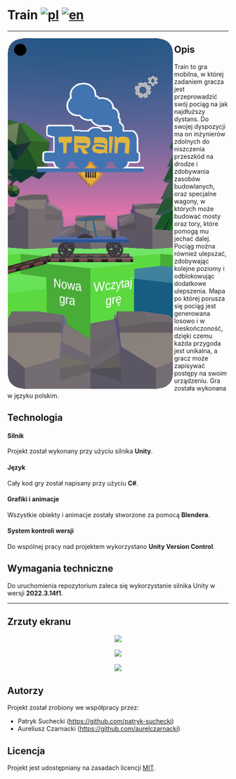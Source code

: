 # Train [![pl](https://img.shields.io/badge/lang-pl-red.svg)](https://github.com/aurelczarnacki/Train-the-game/blob/main/README.pl.md) [![en](https://img.shields.io/badge/lang-en-blue.svg)](https://github.com/aurelczarnacki/Train-the-game/blob/main/README.md)
***
<img align="left" width="380" height="800" src="https://github.com/aurelczarnacki/Train-the-game/blob/main/Screenshots/Train-main.png?raw=true">

## Opis
Train to gra mobilna, w której zadaniem gracza jest przeprowadzić swój pociąg na jak najdłuższy dystans. Do swojej dyspozycji ma on inżynierów zdolnych do niszczenia przeszkód na drodze i zdobywania zasobów budowlanych, oraz specjalne wagony, w których może budować mosty oraz tory, które pomogą mu jechać dalej. Pociąg można również ulepszać, zdobywając kolejne poziomy i odblokowując dodatkowe ulepszenia. Mapa po której porusza się pociąg jest generowana losowo i w nieskończoność, dzięki czemu każda przygoda jest unikalna, a gracz może zapisywać postępy na swoim urządzeniu. Gra została wykonana w języku polskim.

## Technologia 
#### Silnik
Projekt został wykonany przy użyciu silnika **Unity**. 

#### Język
Cały kod gry został napisany przy użyciu **C#**.

#### Grafiki i animacje
Wszystkie obiekty i animacje zostały stworzone za pomocą **Blendera**.

#### System kontroli wersji
Do wspólnej pracy nad projektem wykorzystano **Unity Version Control**.

## Wymagania techniczne
Do uruchomienia repozytorium zaleca się wykorzystanie silnika Unity w wersji **2022.3.14f1**.
***
## Zrzuty ekranu
<p align="center">
<img src="https://github.com/aurelczarnacki/Train-the-game/blob/main/Screenshots/2024-02-05%2012-18-28.gif?raw=true">
</p>

<p align="center">
<img src="https://github.com/aurelczarnacki/Train-the-game/blob/main/Screenshots/2024-02-05%2012-18-28_2.gif?raw=true">
</p>

<p align="center">
<img src="https://github.com/aurelczarnacki/Train-the-game/blob/main/Screenshots/2024-02-05%2012-18-28_3.gif?raw=true">
</p>

## Autorzy
Projekt został zrobiony we współpracy przez:
- Patryk Suchecki (https://github.com/patryk-suchecki)
- Aureliusz Czarnacki (https://github.com/aurelczarnacki)

## Licencja
Projekt jest udostępniany na zasadach licencji [MIT](LICENSE).


